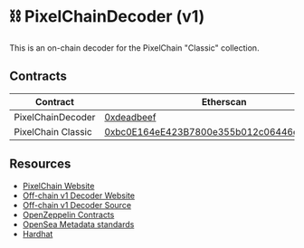 # ⛓️ PixelChainDecoder (v1)

This is an on-chain decoder for the PixelChain "Classic" collection.

## Contracts

| Contract           | Etherscan                                                                                                                  |
| ------------------ | -------------------------------------------------------------------------------------------------------------------------- |
| PixelChainDecoder  | [0xdeadbeef](https://etherscan.io/address/0xdeadbeef#code)                                                                 |
| PixelChain Classic | [0xbc0E164eE423B7800e355b012c06446e28b1a29d](https://etherscan.io/address/0xbc0E164eE423B7800e355b012c06446e28b1a29d#code) |

## Resources

- [PixelChain Website](https://pixelchain.art/)
- [Off-chain v1 Decoder Website](https://pixelchain.art/decoder?version=1)
- [Off-chain v1 Decoder Source](https://github.com/PixelChainDapp/PixelChain-GoLang-Decoder)
- [OpenZeppelin Contracts](https://github.com/OpenZeppelin/openzeppelin-contracts)
- [OpenSea Metadata standards](https://docs.opensea.io/docs/metadata-standards)
- [Hardhat](https://hardhat.org)
